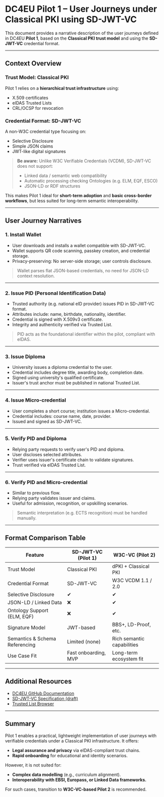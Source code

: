 # DC4EU Pilot 1 – User Journeys under Classical PKI using SD-JWT-VC

This document provides a narrative description of the user journeys defined in DC4EU **Pilot 1**, based on the **Classical PKI trust model** and using the **SD-JWT-VC** credential format.

---

## Context Overview

### Trust Model: Classical PKI

Pilot 1 relies on a **hierarchical trust infrastructure** using:

* X.509 certificates
* eIDAS Trusted Lists
* CRL/OCSP for revocation

### Credential Format: SD-JWT-VC

A non-W3C credential type focusing on:

* Selective Disclosure
* Simple JSON claims
* JWT-like digital signatures

> **Be aware:** Unlike W3C Verifiable Credentials (VCDM), SD-JWT-VC does not support:
>
> * Linked data / semantic web compatibility
> * Automatic processing checking Ontologies (e.g. ELM, EQF, ESCO)
> * JSON-LD or RDF structures

This makes Pilot 1 ideal for **short-term adoption** and **basic cross-border workflows**, but less suited for long-term semantic interoperability.

---

## User Journey Narratives

### 1. Install Wallet

* User downloads and installs a wallet compatible with SD-JWT-VC.
* Wallet supports QR code scanning, passkey creation, and credential storage.
* Privacy-preserving: No server-side storage; user controls disclosure.

> Wallet parses flat JSON-based credentials, no need for JSON-LD context resolution.

---

### 2. Issue PID (Personal Identification Data)

* Trusted authority (e.g. national eID provider) issues PID in SD-JWT-VC format.
* Attributes include: name, birthdate, nationality, identifier.
* Credential is signed with X.509v3 certificate.
* Integrity and authenticity verified via Trusted List.

> PID acts as the foundational identifier within the pilot, compliant with eIDAS.

---

### 3. Issue Diploma

* University issues a diploma credential to the user.
* Credential includes degree title, awarding body, completion date.
* Signed using university's qualified certificate.
* Issuer's trust anchor must be published in national Trusted List.

<!--  > No support for EQF level, ECTS metadata, or semantic descriptors. -->

---

### 4. Issue Micro-credential

* User completes a short course; institution issues a Micro-credential.
* Credential includes: course name, date, provider.
* Issued and signed as SD-JWT-VC.

<!--  > Not linked to ELM or formal curriculum ontologies. Usable for human recognition. -->

---

### 5. Verify PID and Diploma

* Relying party requests to verify user's PID and diploma.
* User discloses selected attributes.
* Verifier uses issuer's certificate chain to validate signatures.
* Trust verified via eIDAS Trusted List.

<!--  > Selective disclosure ensures privacy; but verification logic lacks semantic processing. -->

---

### 6. Verify PID and Micro-credential

* Similar to previous flow.
* Relying party validates issuer and claims.
* Useful for admission, recognition, or upskilling scenarios.

> Semantic interpretation (e.g. ECTS recognition) must be handled manually.

---

## Format Comparison Table

| Feature                        | SD-JWT-VC (Pilot 1)  | W3C-VC (Pilot 2)           |
| ------------------------------ | -------------------- | -------------------------- |
| Trust Model                    | Classical PKI        | dPKI + Classical PKI       |
| Credential Format              | SD-JWT-VC            | W3C VCDM 1.1 / 2.0         |
| Selective Disclosure           | ✔                    | ✔                          |
| JSON-LD / Linked Data          | ❌                    | ✔                          |
| Ontology Support (ELM, EQF)    | ❌                    | ✔                          |
| Signature Model                | JWT-based            | BBS+, LD-Proof, etc.       |
| Semantics & Schema Referencing | Limited (none)       | Rich semantic capabilities |
| Use Case Fit                   | Fast onboarding, MVP | Long-term ecosystem fit    |

---

## Additional Resources

* [DC4EU GitHub Documentation](https://github.com/dc4eu)
* [SD-JWT-VC Specification (draft)](https://datatracker.ietf.org/doc/draft-ietf-oauth-selective-disclosure-jwt/)
* [Trusted List Browser](https://webgate.ec.europa.eu/tl-browser/#/)

---

## Summary

Pilot 1 enables a practical, lightweight implementation of user journeys with verifiable credentials under a Classical PKI infrastructure. It offers:

* **Legal assurance and privacy** via eIDAS-compliant trust chains.
* **Rapid onboarding** for educational and identity scenarios.

However, it is not suited for:

* **Complex data modelling** (e.g., curriculum alignment).
* **Interoperability with EBSI, Europass, or Linked Data frameworks.**

For such cases, transition to **W3C-VC-based Pilot 2** is recommended.
